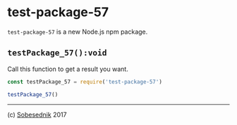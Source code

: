 # test-package-57

`test-package-57` is a new Node.js npm package.

## `testPackage_57():void`

Call this function to get a result you want.

```js
const testPackage_57 = require('test-package-57')

testPackage_57()
```

---

(c) [Sobesednik][1] 2017

[1]: https://sobes.io
